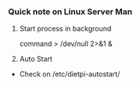 ### Quick note on Linux Server Man

1. Start process in background

      command > /dev/null 2>&1 &
      
2. Auto Start 

- Check on /etc/dietpi-autostart/
